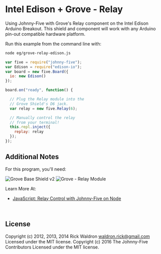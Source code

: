 <!--remove-start-->

# Intel Edison + Grove - Relay

<!--remove-end-->


Using Johnny-Five with Grove's Relay component on the Intel Edison Arduino Breakout. This shield and component will work with any Arduino pin-out compatible hardware platform.







Run this example from the command line with:
```bash
node eg/grove-relay-edison.js
```


```javascript
var five = require("johnny-five");
var Edison = require("edison-io");
var board = new five.Board({
  io: new Edison()
});

board.on("ready", function() {

  // Plug the Relay module into the
  // Grove Shield's D6 jack.
  var relay = new five.Relay(6);

  // Manually control the relay
  // from your terminal!
  this.repl.inject({
    replay: relay
  });
});


```








## Additional Notes
For this program, you'll need:

![Grove Base Shield v2](http://www.seeedstudio.com/depot/images/product/base%20shield%20V2_01.jpg)
![Grove - Relay Module](http://www.seeedstudio.com/depot/images/1030200051.jpg)


Learn More At:

- [JavaScript: Relay Control with Johnny-Five on Node](http://bocoup.com/weblog/javascript-relay-with-johnny-five/)


&nbsp;

<!--remove-start-->

## License
Copyright (c) 2012, 2013, 2014 Rick Waldron <waldron.rick@gmail.com>
Licensed under the MIT license.
Copyright (c) 2016 The Johnny-Five Contributors
Licensed under the MIT license.

<!--remove-end-->
